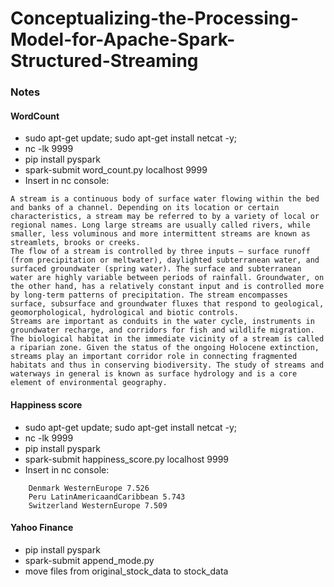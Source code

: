 # Conceptualizing-the-Processing-Model-for-Apache-Spark-Structured-Streaming


### Notes
#### WordCount
- sudo apt-get update; sudo apt-get install netcat -y;
- nc -lk 9999
- pip install pyspark
- spark-submit word_count.py localhost 9999
- Insert in nc console:
```
A stream is a continuous body of surface water flowing within the bed and banks of a channel. Depending on its location or certain characteristics, a stream may be referred to by a variety of local or regional names. Long large streams are usually called rivers, while smaller, less voluminous and more intermittent streams are known as streamlets, brooks or creeks.
The flow of a stream is controlled by three inputs – surface runoff (from precipitation or meltwater), daylighted subterranean water, and surfaced groundwater (spring water). The surface and subterranean water are highly variable between periods of rainfall. Groundwater, on the other hand, has a relatively constant input and is controlled more by long-term patterns of precipitation. The stream encompasses surface, subsurface and groundwater fluxes that respond to geological, geomorphological, hydrological and biotic controls.
Streams are important as conduits in the water cycle, instruments in groundwater recharge, and corridors for fish and wildlife migration. The biological habitat in the immediate vicinity of a stream is called a riparian zone. Given the status of the ongoing Holocene extinction, streams play an important corridor role in connecting fragmented habitats and thus in conserving biodiversity. The study of streams and waterways in general is known as surface hydrology and is a core element of environmental geography.
```

#### Happiness score
- sudo apt-get update; sudo apt-get install netcat -y;
- nc -lk 9999
- pip install pyspark
- spark-submit happiness_score.py localhost 9999
- Insert in nc console:
```
    Denmark WesternEurope 7.526
    Peru LatinAmericaandCaribbean 5.743
    Switzerland WesternEurope 7.509
```

#### Yahoo Finance
- pip install pyspark
- spark-submit append_mode.py
- move files from original_stock_data to stock_data
